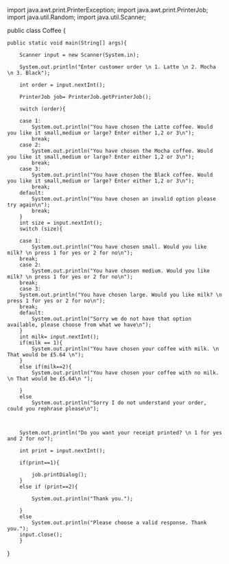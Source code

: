 import java.awt.print.PrinterException;
import java.awt.print.PrinterJob;
import java.util.Random;
import java.util.Scanner;


public class Coffee {
	
	public static void main(String[] args){
		
		Scanner input = new Scanner(System.in);
		
		System.out.println("Enter customer order \n 1. Latte \n 2. Mocha \n 3. Black");
		
		int order = input.nextInt();
		
		PrinterJob job= PrinterJob.getPrinterJob();
		
		switch (order){
		
		case 1:
			System.out.println("You have chosen the Latte coffee. Would you like it small,medium or large? Enter either 1,2 or 3\n");
			break;
		case 2:
			System.out.println("You have chosen the Mocha coffee. Would you like it small,medium or large? Enter either 1,2 or 3\n");
			break;
		case 3:
			System.out.println("You have chosen the Black coffee. Would you like it small,medium or large? Enter either 1,2 or 3\n");
			break;
		default:
			System.out.println("You have chosen an invalid option please try again\n");
			break;
		}
		int size = input.nextInt(); 
		switch (size){
		
		case 1: 
			System.out.println("You have chosen small. Would you like milk? \n press 1 for yes or 2 for no\n");
		break;
		case 2: 
			System.out.println("You have chosen medium. Would you like milk? \n press 1 for yes or 2 for no\n");
		break;
		case 3:
		System.out.println("You have chosen large. Would you like milk? \n press 1 for yes or 2 for no\n");
		break;
		default:
			System.out.println("Sorry we do not have that option available, please choose from what we have\n");
		}
		int milk= input.nextInt();
		if(milk == 1){
			System.out.println("You have chosen your coffee with milk. \n That would be £5.64 \n");
		}
		else if(milk==2){
			System.out.println("You have chosen your coffee with no milk. \n That would be £5.64\n ");
			
		}
		else
			System.out.println("Sorry I do not understand your order, could you rephrase please\n");
		
		
		
		System.out.println("Do you want your receipt printed? \n 1 for yes and 2 for no");
		
		int print = input.nextInt();
		
		if(print==1){
			
			job.printDialog();
		}
		else if (print==2){
			
			System.out.println("Thank you.");
			
		}
		else
			System.out.println("Please choose a valid response. Thank you.");
		input.close();
		}
}
		
		
